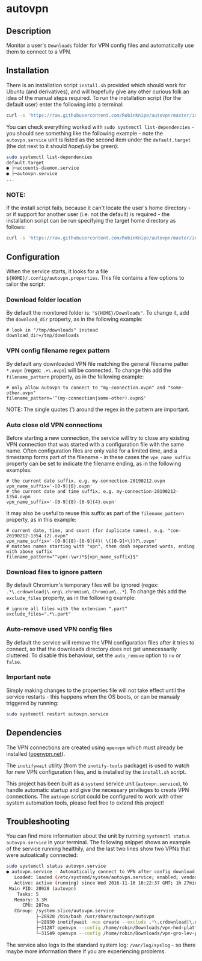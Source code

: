 # autovpn

## Description
Monitor a user's `Downloads` folder for VPN config files and automatically use them to connect to a VPN.

## Installation
There is an installation script `install.sh` provided which should work for Ubuntu (and derivatives), and will hopefully give any other curious folk an idea of the manual steps required.
To run the installation script (for the default user) enter the following into a terminal:
```bash
curl -s 'https://raw.githubusercontent.com/RobinKnipe/autovpn/master/install.sh' | sudo bash -s
```
You can check everything worked with `sudo systemctl list-dependencies` - you should see something like the following example - note the `autovpn.service` unit is listed as the second item under the `default.target` (the dot next to it should _hopefully_ be green):
```bash
sudo systemctl list-dependencies
default.target
● ├─accounts-daemon.service
● ├─autovpn.service
...
```
### NOTE:
If the install script fails, because it can't locate the user's home directory - or if support for another user (i.e. not the default) is required - the installation script can be run specifying the target home directory as follows:
```bash
curl -s 'https://raw.githubusercontent.com/RobinKnipe/autovpn/master/install.sh' | sudo bash -s $HOME
```

## Configuration
When the service starts, it looks for a file `${HOME}/.config/autovpn.properties`. This file contains a few options to tailor the script:

### Download folder location
By default the monitored folder is: `"${HOME}/Downloads"`. To change it, add the `download_dir` property, as in the following example:
```properties
# look in "/tmp/downloads" instead
download_dir=/tmp/downloads
```

### VPN config filename regex pattern
By default any downloaded VPN file matching the general filename patter `*.ovpn` (regex: `.+\.ovpn`) will be connected. To change this add the `filename_pattern` property, as in the following example:
```properties
# only allow autovpn to connect to "my-connection.ovpn" and "some-other.ovpn"
filename_pattern='^(my-connection|some-other).ovpn$'
```
NOTE: The single quotes (') around the regex in the pattern are important.

### Auto close old VPN connections
Before starting a new connection, the service will try to close any existing VPN connection that was started with a configuration file with the same name. Often configuration files are only valid for a limited time, and a timestamp forms part of the filename - in these cases the `vpn_name_suffix` property can be set to indicate the filename ending, as in the following examples:
```properties
# the current date suffix, e.g. my-connection-20190212.ovpn
vpn_name_suffix='-[0-9]{8}.ovpn'
# the current date and time suffix, e.g. my-connection-20190212-1354.ovpn
vpn_name_suffix='-[0-9]{8}-[0-9]{4}.ovpn'
```
It may also be useful to reuse this suffix as part of the `filename_pattern` property, as in this example:
```properties
# current date, time, and count (for duplicate names), e.g. "con-20190212-1354 (2).ovpn"
vpn_name_suffix='-[0-9]{8}-[0-9]{4}( \([0-9]+\))?\.ovpn'
# matches names starting with "vpn", then dash separated words, ending with above suffix
filename_pattern="^vpn(-\w+)*${vpn_name_suffix}$"
```

### Download files to ignore pattern
By default Chromium's temporary files will be ignored (regex: `.*\.crdownload|\.org\.chromium\.Chromium\..*`). To change this add the `exclude_files` property, as in the following example:
```properties
# ignore all files with the extension ".part"
exclude_files=".*\.part"
```

### Auto-remove used VPN config files
By default the service will remove the VPN configuration files after it tries to connect, so that the downloads directory does not get unnecessarily cluttered. To disable this behaviour, set the `auto_remove` option to `no` or `false`.

### Important note
Simply making changes to the properties file will not take effect until the service restarts - this happens when the OS boots, or can be manualy triggered by running:
```bash
sudo systemctl restart autovpn.service
```

## Dependencies
The VPN connections are created using `openvpn` which must already be installed ([openvpn.net](http://openvpn.net)).

The `inotifywait` utility (from the `inotify-tools` package) is used to watch for new VPN configuration files, and is installed by the `install.sh` script.

This project has been built as a `systemd` service unit (`autovpn.service`), to handle automatic startup and give the necessary privileges to create VPN connections. The `autovpn` script could be configured to work with other system automation tools, please feel free to extend this project!

## Troubleshooting
You can find more information about the unit by running `systemctl status autovpn.service` in your terminal. The following snippet shows an example of the service running healthily, and the last two lines show two VPNs that were autoatically connected:
```bash
sudo systemctl status autovpn.service
● autovpn.service - Automatically connect to VPN after config download
   Loaded: loaded (/etc/systemd/system/autovpn.service; enabled; vendor preset: enabled)
   Active: active (running) since Wed 2016-11-16 16:22:37 GMT; 1h 27min ago
 Main PID: 28928 (autovpn)
    Tasks: 5
   Memory: 3.3M
      CPU: 287ms
   CGroup: /system.slice/autovpn.service
           ├─28928 /bin/bash /usr/share/autovpn/autovpn
           ├─28930 inotifywait -mqe create --exclude .*\.crdownload|\.org\.chromium\.Chromium\..* /home/robin/Downloads
           ├─31287 openvpn --config /home/robin/Downloads/vpn-hod-platform-dev-20161116-1659.ovpn
           └─31549 openvpn --config /home/robin/Downloads/vpn-gro-lev-prod-20161116-1700.ovpn
```
The service also logs to the standard system log: `/var/log/syslog` - so there maybe more information there if you are experiencing problems.
